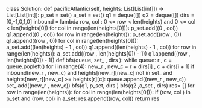 class Solution:
def pacificAtlantic(self, heights: List[List[int]]) -> List[List[int]]:
p_set = set()
a_set = set()
q1 = deque([])
q2 = deque([])
dirs = [0,-1,0,1,0]
inbound = lambda row, col : 0 <= row < len(heights) and 0 <= col < len(heights[0])
for col in range(len(heights[0])):
p_set.add((0 , col))
q1.append((0 , col))
for row in range(len(heights)):
p_set.add((row , 0))
q1.append((row , 0))
for col in range(len(heights[0])):
a_set.add((len(heights) - 1 , col))
q1.append((len(heights) - 1 , col))
for row in range(len(heights)):
a_set.add((row , len(heights[0]) - 1))
q1.append((row , len(heights[0]) - 1))
def bfs(queue, set_ , dirs ):
while queue:
r , c = queue.popleft()
for i in range(4):
new_r , new_c = r + dirs[i] , c + dirs[i + 1]
if inbound(new_r , new_c) and heights[new_r][new_c] not in set_ and  heights[new_r][new_c] >= heights[r][c]:
queue.append((new_r , new_c))
set_.add((new_r , new_c))
bfs(q1, p_set, dirs )
bfs(q2 ,a_set , dirs)
res= []
for row in range(len(heights)):
for col in range(len(heights[0])):
if (row, col ) in p_set and (row, col) in a_set:
res.append((row, col))
return res